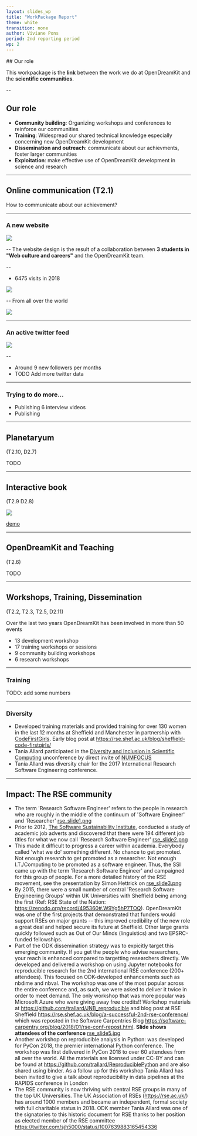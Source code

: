```yaml
---
layout: slides_wp
title: "WorkPackage Report"
theme: white
transition: none
author: Viviane Pons
period: 2nd reporting period
wp: 2
---
```


<section data-markdown data-separator="^---\n" data-separator-vertical="^--\n">
## Our role

This workpackage is the **link** between the work we do at OpenDreamKit and the **scientific communities**.

--
## Our role

- **Community building**: Organizing workshops and conferences to reinforce our communities
- **Training**: Widespread our shared technical knowledge especially concerning new OpenDreamKit development
- **Dissemination and outreach**: communicate about our achievments, foster larger communities
- **Exploitation**: make effective use of OpenDreamKit development in science and research 

---
## Online communication (T2.1)

How to communicate about our achievement?


---
### A new website

![](../WP2-website.png)

--
The website design is the result of a collaboration between **3 students in "Web culture and careers"** and the OpenDreamKit team.

--

* 6475 visits in 2018

![](../WP2-visits.png)

--
From all over the world

![](../WP2-site-geo.png)

---
### An active twitter feed

![](../WP2-twitter.png)

--
* Around 9 new followers per months
* TODO Add more twitter data

---
### Trying to do more...

* Publishing 6 interview videos
* Publishing 

---
## Planetaryum 
(T2.10, D2.7)

TODO

---
## Interactive book 
(T2.9 D2.8)

![](../WP2-book.png)

[demo](http://visual.icse.us.edu.pl/LA/index.html)

---
## OpenDreamKit and Teaching 
(T2.6)

TODO

---
## Workshops, Training, Dissemination 
(T2.2, T2.3, T2.5, D2.11)

Over the last two years OpenDreamKit has been involved in more than 50 events

* 13 development workshop
* 17 training workshops or sessions
* 9 community building workshops
* 6 research workshops

---
### Training

TODO: add some numbers

---
### Diversity

* Developed training materials and provided training for over 130 women in the last 12 months at Sheffield and Manchester in partnership with [CodeFirstGirls](https://www.codefirstgirls.org.uk/). Early blog post at https://rse.shef.ac.uk/blog/sheffield-code-firstgirls/
* Tania Allard participated in the [Diversity and Inclusion in Scientific Computing](https://numfocus.org/programs/diversity-inclusion) unconference by direct invite of [NUMFOCUS](https://numfocus.org/)
* Tania Allard was diversity chair for the 2017 International Research Software Engineering conference.

---
## Impact: The RSE community

* The term 'Research Software Engineer' refers to the people in research who are roughly in the middle of the continuum of 'Software Engineer' and 'Researcher' [rse_slide1.png](./rse_slide1.png)
* Prior to 2012, [The Software Sustainability Institute](https://www.software.ac.uk/), conducted a study of academic job adverts and discovered that there were 194 different job titles for what we now call 'Research Software Engineer' [rse_slide2.png](./rse_slide2.png)
* This made it difficult to progress a career within academia. Everybody called 'what we do' something different. No chance to get promoted. Not enough research to get promoted as a researcher. Not enough I.T./Computing to be promoted as a software engineer.  Thus, the SSI came up with the term 'Research Software Engineer' and campaigned for this group of people.  For a more detailed history of the RSE movement, see the presentation by Simon Hettrick on [rse_slide3.png](./rse_slide3.png)
* By 2015, there were a small number of central 'Research Software Engineering Groups' within UK Universities with Sheffield being among the first (Ref: RSE State of the Nation: https://zenodo.org/record/495360#.W9Yg5hP7TOQ).  OpenDreamKit was one of the first projects that demonstrated that funders would support RSEs on major grants -- this improved credibility of the new role a great deal and helped secure its future at Sheffield. Other large grants quickly followed such as Out of Our Minds (linguistics) and two EPSRC-funded fellowships.
* Part of the ODK dissemination strategy was to expicitly target this emerging community. If you get the people who advise researchers, your reach is enhanced compared to targetting researchers directly. We developed and delivered a workshop on using Jupyter notebooks for reproducible research for the 2nd international RSE conference (200+ attendees). This focused on ODK-developed enhancements such as nbdime and nbval. The workshop was one of the most popular across the entire conference and, as such, we were asked to deliver it twice in order to meet demand. The only workshop that was more popular was Microsoft Azure who were giving away free credits!! Workshop materials at https://github.com/trallard/JNB_reproducible and blog post at RSE Sheffield https://rse.shef.ac.uk/blog/a-successful-2nd-rse-conference/ which was reposted in the Software Carpentries Blog https://software-carpentry.org/blog/2018/01/rse-conf-repost.html.  **Slide shows attendees of the conference** [rse_slide5.jpg](./rse_slide5.jph)
* Another workshop on reproducible analysis in Python: was developed for PyCon 2018, the premier international Python conference.  The workshop was first delivered in PyCon 2018 to over 60 attendees from all over the world. All the materials are licensed under CC-BY and can be found at https://github.com/trallard/ReproduciblePython and are also shared using binder. As a follow up for this workshop Tania Allard has been invited to give a talk about reproducibility in data pipelines at the RAPIDS conference in London
* The RSE community is now thriving with central RSE groups in many of the top UK Universities. The UK Association of RSEs (https://rse.ac.uk/) has around 1000 members and became an independent, formal society with full charitable status in 2018.  ODK member Tania Allard was one of the signatories to this historic document for RSE thanks to her position as elected member of the RSE committee  https://twitter.com/sjh5000/status/1007639883165454336 





</section>


